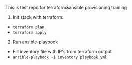 This is test repo for terraform&ansible provisioning training

1. Init stack with terraform: 
 - ```terraform plan```
 - ```terraform apply```
2. Run ansible-playbook
 - Fill inventory file with IP's from terraform output
 - ```ansible-playbook -i inventory playbook.yml```
